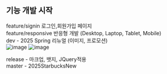 ## 기능 개발 시작
feature/signin  로그인,회원가입 페이지 <br>
feature/responsive 반응형 개발 (Desktop, Laptop, Tablet, Mobile) <br>
dev - 2025 Spring 리뉴얼 (이미지, 프로모션) <br>
![image](https://github.com/user-attachments/assets/282fa2d6-525e-4c9b-a42a-c806418f178c)
![image](https://github.com/user-attachments/assets/704b93d1-c7a6-4a65-9dff-9b568ea6196a)

release - 마크업, 뱃지, JQuery적용 <br>
master - 2025StarbucksNew
